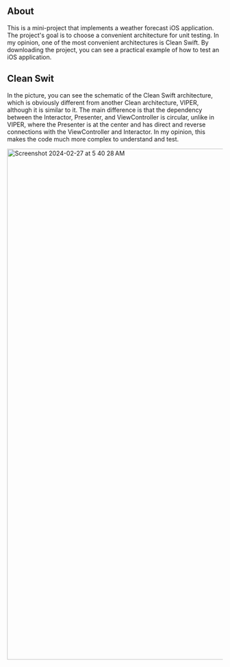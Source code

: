 ## About
This is a mini-project that implements a weather forecast iOS application. The project's goal is to choose a convenient architecture for unit testing. In my opinion, one of the most convenient architectures is Clean Swift. By downloading the project, you can see a practical example of how to test an iOS application.

## Clean Swit
In the picture, you can see the schematic of the Clean Swift architecture, which is obviously different from another Clean architecture, VIPER, although it is similar to it. The main difference is that the dependency between the Interactor, Presenter, and ViewController is circular, unlike in VIPER, where the Presenter is at the center and has direct and reverse connections with the ViewController and Interactor. In my opinion, this makes the code much more complex to understand and test.

<img width="1190" alt="Screenshot 2024-02-27 at 5 40 28 AM" src="https://github.com/argonRM/TheWeatherExample/assets/39482176/0fd1bbe9-cc09-40e1-b54a-e9a8dcffd472">
